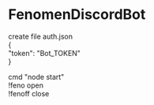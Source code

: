 # FenomenDiscordBot
create file auth.json  </br>
{           </br>
"token": "Bot_TOKEN"  </br> 
} </br>

cmd "node start" </br>
!feno open  </br>
!fenoff close </br>
